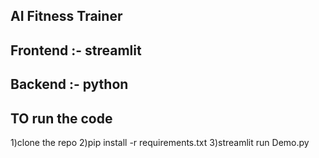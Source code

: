 ## AI Fitness Trainer

## Frontend :- streamlit

## Backend :- python


## TO run the code

1)clone the repo
2)pip install -r requirements.txt
3)streamlit run Demo.py
